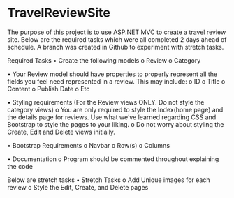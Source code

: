 # TravelReviewSite

The purpose of this project is to use ASP.NET MVC to create a travel review site.  Below are the required tasks which were all completed
2 days ahead of schedule. A branch was created in Github to experiment with stretch tasks.  

Required Tasks
•	  Create the following models
o	  Review
o	  Category

•	  Your Review model should have properties to properly represent all the fields you feel need represented in a review. This may include:
o	  ID
o	  Title
o	  Content
o	  Publish Date
o	  Etc

•	  Styling requirements (For the Review views ONLY. Do not style the category views)
o	  You are only required to style the Index(home page) and the details page for reviews. Use what we’ve learned regarding CSS and Bootstrap to style the pages to your liking.
o	  Do not worry about styling the Create, Edit and Delete views initially.

•	  Bootstrap Requirements
o	  Navbar
o	  Row(s)
o	  Columns

•	  Documentation
o	  Program should be commented throughout explaining the code

Below are stretch tasks
•	  Stretch Tasks
o	  Add Unique images for each review
o	  Style the Edit, Create, and Delete pages
